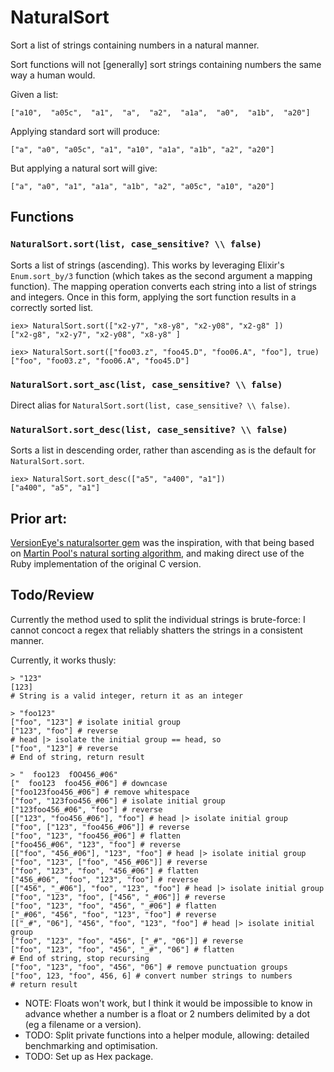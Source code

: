 NaturalSort
===========

Sort a list of strings containing numbers in a natural manner.

Sort functions will not [generally] sort strings containing
numbers the same way a human would.

Given a list:

```
["a10",  "a05c",  "a1",  "a",  "a2",  "a1a",  "a0",  "a1b",  "a20"]
```

Applying standard sort will produce:

```
["a", "a0", "a05c", "a1", "a10", "a1a", "a1b", "a2", "a20"]
```

But applying a natural sort will give:

```
["a", "a0", "a1", "a1a", "a1b", "a2", "a05c", "a10", "a20"]
```

## Functions

### `NaturalSort.sort(list, case_sensitive? \\ false)`

Sorts a list of strings (ascending).
This works by leveraging Elixir's
`Enum.sort_by/3` function (which takes as the second argument
a mapping function). The mapping operation converts each string
into a list of strings and integers. Once in this form, applying
the sort function results in a correctly sorted list.

```
iex> NaturalSort.sort(["x2-y7", "x8-y8", "x2-y08", "x2-g8" ])
["x2-g8", "x2-y7", "x2-y08", "x8-y8" ]

iex> NaturalSort.sort(["foo03.z", "foo45.D", "foo06.A", "foo"], true)
["foo", "foo03.z", "foo06.A", "foo45.D"]
```

### `NaturalSort.sort_asc(list, case_sensitive? \\ false)`

Direct alias for `NaturalSort.sort(list, case_sensitive? \\ false)`.


### `NaturalSort.sort_desc(list, case_sensitive? \\ false)`

Sorts a list in descending order, rather than ascending
as is the default for `NaturalSort.sort`.

```
iex> NaturalSort.sort_desc(["a5", "a400", "a1"])
["a400", "a5", "a1"]
```

## Prior art:

[VersionEye's naturalsorter gem](https://github.com/versioneye/naturalsorter)
was the inspiration, with that being based on
[Martin Pool's natural sorting algorithm](http://sourcefrog.net/projects/natsort/), and making direct use of the Ruby implementation of the original
C version.

## Todo/Review

Currently the method used to split the individual strings
is brute-force: I cannot concoct a regex that reliably
shatters the strings in a consistent manner.

Currently, it works thusly:
```
> "123"
[123]
# String is a valid integer, return it as an integer

> "foo123"
["foo", "123"] # isolate initial group
["123", "foo"] # reverse
# head |> isolate the initial group == head, so
["foo", "123"] # reverse
# End of string, return result

> "  foo123  fOO456_#06"
["  foo123  foo456_#06"] # downcase
["foo123foo456_#06"] # remove whitespace
["foo", "123foo456_#06"] # isolate initial group
["123foo456_#06", "foo"] # reverse
[["123", "foo456_#06"], "foo"] # head |> isolate initial group
["foo", ["123", "foo456_#06"]] # reverse
["foo", "123", "foo456_#06"] # flatten
["foo456_#06", "123", "foo"] # reverse
[["foo", "456_#06"], "123", "foo"] # head |> isolate initial group
["foo", "123", ["foo", "456_#06"]] # reverse
["foo", "123", "foo", "456_#06"] # flatten
["456_#06", "foo", "123", "foo"] # reverse
[["456", "_#06"], "foo", "123", "foo"] # head |> isolate initial group
["foo", "123", "foo", ["456", "_#06"]] # reverse
["foo", "123", "foo", "456", "_#06"] # flatten
["_#06", "456", "foo", "123", "foo"] # reverse
[["_#", "06"], "456", "foo", "123", "foo"] # head |> isolate initial group
["foo", "123", "foo", "456", ["_#", "06"]] # reverse
["foo", "123", "foo", "456", "_#", "06"] # flatten
# End of string, stop recursing
["foo", "123", "foo", "456", "06"] # remove punctuation groups
["foo", 123, "foo", 456, 6] # convert number strings to numbers
# return result
```

- NOTE: Floats won't work, but I think it would be impossible to
  know in advance whether a number is a float or 2 numbers
  delimited by a dot (eg a filename or a version).
- TODO: Split private functions into a helper module, allowing:
  detailed benchmarking and optimisation.
- TODO: Set up as Hex package.
